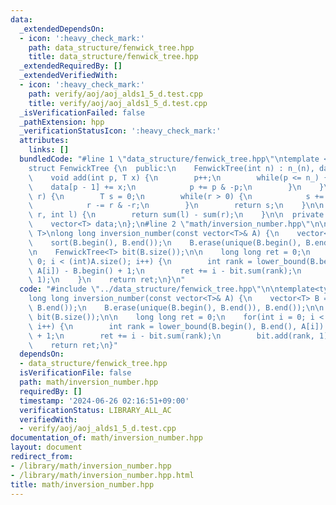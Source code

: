 ```yaml
---
data:
  _extendedDependsOn:
  - icon: ':heavy_check_mark:'
    path: data_structure/fenwick_tree.hpp
    title: data_structure/fenwick_tree.hpp
  _extendedRequiredBy: []
  _extendedVerifiedWith:
  - icon: ':heavy_check_mark:'
    path: verify/aoj/aoj_alds1_5_d.test.cpp
    title: verify/aoj/aoj_alds1_5_d.test.cpp
  _isVerificationFailed: false
  _pathExtension: hpp
  _verificationStatusIcon: ':heavy_check_mark:'
  attributes:
    links: []
  bundledCode: "#line 1 \"data_structure/fenwick_tree.hpp\"\ntemplate <typename T>\n\
    struct FenwickTree {\n  public:\n    FenwickTree(int n) : n_(n), data(n) {}\n\n\
    \    void add(int p, T x) {\n        p++;\n        while(p <= n_) {\n        \
    \    data[p - 1] += x;\n            p += p & -p;\n        }\n    }\n\n    T sum(int\
    \ r) {\n        T s = 0;\n        while(r > 0) {\n            s += data[r - 1];\n\
    \            r -= r & -r;\n        }\n        return s;\n    }\n\n    T sum(int\
    \ r, int l) {\n        return sum(l) - sum(r);\n    }\n\n  private:\n    int n_;\n\
    \    vector<T> data;\n};\n#line 2 \"math/inversion_number.hpp\"\n\ntemplate<typename\
    \ T>\nlong long inversion_number(const vector<T>& A) {\n    vector<T> B = A;\n\
    \    sort(B.begin(), B.end());\n    B.erase(unique(B.begin(), B.end()), B.end());\n\
    \n    FenwickTree<T> bit(B.size());\n\n    long long ret = 0;\n    for(int i =\
    \ 0; i < (int)A.size(); i++) {\n        int rank = lower_bound(B.begin(), B.end(),\
    \ A[i]) - B.begin() + 1;\n        ret += i - bit.sum(rank);\n        bit.add(rank,\
    \ 1);\n    }\n    return ret;\n}\n"
  code: "#include \"../data_structure/fenwick_tree.hpp\"\n\ntemplate<typename T>\n\
    long long inversion_number(const vector<T>& A) {\n    vector<T> B = A;\n    sort(B.begin(),\
    \ B.end());\n    B.erase(unique(B.begin(), B.end()), B.end());\n\n    FenwickTree<T>\
    \ bit(B.size());\n\n    long long ret = 0;\n    for(int i = 0; i < (int)A.size();\
    \ i++) {\n        int rank = lower_bound(B.begin(), B.end(), A[i]) - B.begin()\
    \ + 1;\n        ret += i - bit.sum(rank);\n        bit.add(rank, 1);\n    }\n\
    \    return ret;\n}"
  dependsOn:
  - data_structure/fenwick_tree.hpp
  isVerificationFile: false
  path: math/inversion_number.hpp
  requiredBy: []
  timestamp: '2024-06-26 02:16:51+09:00'
  verificationStatus: LIBRARY_ALL_AC
  verifiedWith:
  - verify/aoj/aoj_alds1_5_d.test.cpp
documentation_of: math/inversion_number.hpp
layout: document
redirect_from:
- /library/math/inversion_number.hpp
- /library/math/inversion_number.hpp.html
title: math/inversion_number.hpp
---
```

